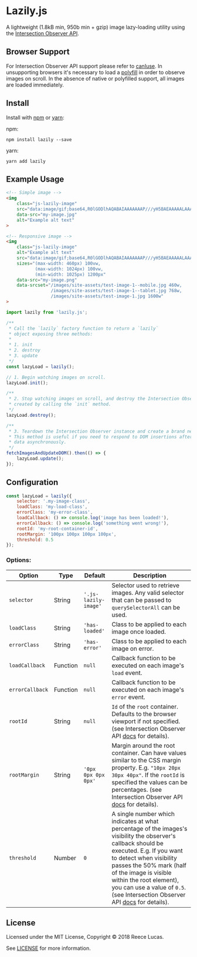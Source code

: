 # Lazily.js

A lightweight (1.8kB min, 950b min + gzip) image lazy-loading utility using the [Intersection Observer API](https://developer.mozillaorg/en-US/docs/Web/API/Intersection_Observer_API).

## Browser Support

For Intersection Observer API support please refer to [canIuse](https://caniuse.com/#feat=intersectionobserver). In unsupporting browsers it's necessary to load a [polyfill](https://github.com/w3c/IntersectionObserver/tree/master/polyfill) in order to observe images on scroll. In the absence of native or polyfilled support, all images are loaded immediately.

## Install

Install with [npm](https://www.npmjs.com/) or [yarn](https://yarnpkg.com/lang/en/):

npm:
```
npm install lazily --save
```

yarn:
```
yarn add lazily
```

## Example Usage

```html
<!-- Simple image -->
<img
    class="js-lazily-image"
    src="data:image/gif;base64,R0lGODlhAQABAIAAAAAAAP///yH5BAEAAAAALAAAAAABAAEAAAIBRAA7"
    data-src="my-image.jpg"
    alt="Example alt text"
>

<!-- Responsive image -->
<img
    class="js-lazily-image"
    alt="Example alt text"
    src="data:image/gif;base64,R0lGODlhAQABAIAAAAAAAP///yH5BAEAAAAALAAAAAABAAEAAAIBRAA7"
    sizes="(max-width: 460px) 100vw,
           (max-width: 1024px) 100vw,
           (min-width: 1025px) 1200px"
    data-src="my-image.png"
    data-srcset="/images/site-assets/test-image-1--mobile.jpg 460w,
                 /images/site-assets/test-image-1--tablet.jpg 768w,
                 /images/site-assets/test-image-1.jpg 1600w"
>
```

```JavaScript
import lazily from 'lazily.js';

/**
 * Call the `lazily` factory function to return a `lazily`
 * object exposing three methods:
 *
 * 1. init
 * 2. destroy
 * 3. update
 */
const lazyLoad = lazily();

// 1. Begin watching images on scroll.
lazyLoad.init();

/**
 * 2. Stop watching images on scroll, and destroy the Intersection Observer instance
 * created by calling the `init` method.
 */
lazyLoad.destroy();

/**
 * 3. Teardown the Intersection Observer instance and create a brand new one.
 * This method is useful if you need to respond to DOM insertions after fetching
 * data asynchronously.
 */
fetchImagesAndUpdateDOM().then(() => {
    lazyLoad.update();
});

```

## Configuration

```JavaScript
const lazyLoad = lazily({
    selector: '.my-image-class',
    loadClass: 'my-load-class',
    errorClass: 'my-error-class',
    loadCallback: () => console.log('image has been loaded!'),
    errorCallback: () => console.log('something went wrong!'),
    rootId: 'my-root-container-id',
    rootMargin: '100px 100px 100px 100px',
    threshold: 0.5
});
```

### Options:


| Option  | Type  | Default  | Description
| ------- | ----- | -------- | ------------
| `selector`      | String   |`'.js-lazily-image'`| Selector used to retrieve images. Any valid selector that can be passed to `querySelectorAll` can be used.
| `loadClass`     | String   | `'has-loaded'` | Class to be applied to each image once loaded.
| `errorClass`    | String   | `'has-error'` | Class to be applied to each image on error.
| `loadCallback`  | Function | `null` | Callback function to be executed on each image's `load` event.
| `errorCallback` | Function | `null` | Callback function to be executed on each image's `error` event.
| `rootId`      | String   | `null` | `Id` of the `root` container. Defaults to the browser viewport if not specified. (see Intersection Observer API [docs](https://developer.mozilla.org/en-US/docs/Web/API/Intersection_Observer_API) for details).
| `rootMargin`    | String   | `'0px 0px 0px 0px'` | Margin around the root container. Can have values similar to the CSS margin property. E.g. `"10px 20px 30px 40px"`. If the `rootId` is specified the values can be percentages. (see Intersection Observer API [docs](https://developer.mozilla.org/en-US/docs/Web/API/Intersection_Observer_API) for details).
| `threshold`     | Number   | `0` | A single number which indicates at what percentage of the images's visibility the observer's callback should be executed. E.g. If you want to detect when visibility passes the 50% mark (half of the image is visible within the root element), you can use a value of `0.5`. (see Intersection Observer API [docs](https://developer.mozilla.org/en-US/docs/Web/API/Intersection_Observer_API) for details).

## License

Licensed under the MIT License, Copyright © 2018 Reece Lucas.

See [LICENSE](./LICENSE) for more information.